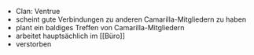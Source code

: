 - Clan: Ventrue
- scheint gute Verbindungen zu anderen Camarilla-Mitgliedern zu haben
- plant ein baldiges Treffen von Camarilla-Mitgliedern
- arbeitet hauptsächlich im [[Büro]]
- verstorben
